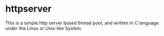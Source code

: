 # httpserver
This is a simple http server based thread pool, and written in C language under the Linux or Unix-like System.
